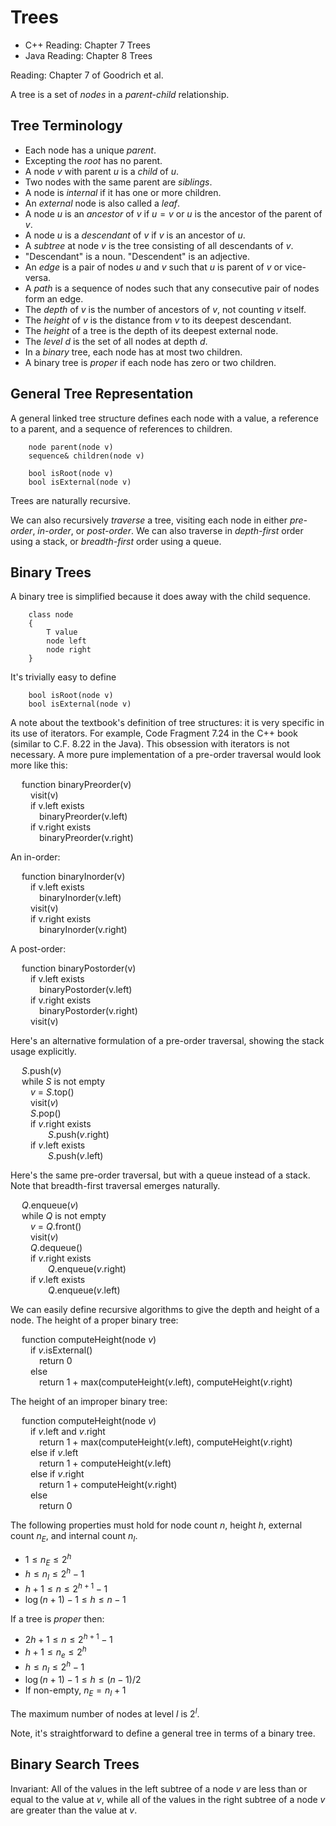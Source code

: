 # Trees

- C++ Reading: Chapter 7 Trees
- Java Reading: Chapter 8 Trees

Reading: Chapter 7 of Goodrich et al.

A tree is a set of *nodes* in a *parent-child* relationship.

## Tree Terminology

- Each node has a unique *parent*.
- Excepting the *root* has no parent.
- A node $v$ with parent $u$ is a *child* of $u$.
- Two nodes with the same parent are *siblings*.
- A node is *internal* if it has one or more children.
- An *external* node is also called a *leaf*.
- A node $u$ is an *ancestor* of $v$ if $u = v$ or $u$ is the ancestor of the parent of $v$.
- A node $u$ is a *descendant* of $v$ if $v$ is an ancestor of $u$.
- A *subtree* at node $v$ is the tree consisting of all descendants of $v$.
- "Descendant" is a noun. "Descendent" is an adjective.
- An *edge* is a pair of nodes $u$ and $v$ such that $u$ is parent of $v$ or vice-versa.
- A *path* is a sequence of nodes such that any consecutive pair of nodes form an edge.
- The *depth* of $v$ is the number of ancestors of $v$, not counting $v$ itself.
- The *height* of $v$ is the distance from $v$ to its deepest descendant.
- The *height* of a tree is the depth of its deepest external node.
- The *level* $d$ is the set of all nodes at depth $d$.
- In a *binary* tree, each node has at most two children.
- A binary tree is *proper* if each node has zero or two children.

## General Tree Representation

A general linked tree structure defines each node with a value, a reference to a parent, and a sequence of references to children.

		node parent(node v)
		sequence& children(node v)

		bool isRoot(node v)
		bool isExternal(node v)

Trees are naturally recursive. 

We can also recursively *traverse* a tree, visiting each node in either *pre-order*, *in-order*, or *post-order*. We can also traverse in *depth-first* order using a stack, or *breadth-first* order using a queue.

## Binary Trees

A binary tree is simplified because it does away with the child sequence.

		class node
		{
			T value
			node left
			node right
		}

It's trivially easy to define

		bool isRoot(node v)
		bool isExternal(node v)

A note about the textbook's definition of tree structures: it is very specific in its use of iterators. For example, Code Fragment 7.24 in the C++ book (similar to C.F. 8.22 in the Java). This obsession with iterators is not necessary. A more pure implementation of a pre-order traversal would look more like this:

&emsp; function binaryPreorder(v)  
&emsp;&emsp; visit(v)  
&emsp;&emsp; if v.left exists  
&emsp;&emsp;&emsp; binaryPreorder(v.left)  
&emsp;&emsp; if v.right exists  
&emsp;&emsp;&emsp; binaryPreorder(v.right)  

An in-order:

&emsp; function binaryInorder(v)  
&emsp;&emsp; if v.left exists  
&emsp;&emsp;&emsp; binaryInorder(v.left)  
&emsp;&emsp; visit(v)  
&emsp;&emsp; if v.right exists  
&emsp;&emsp;&emsp; binaryInorder(v.right)  

A post-order:

&emsp; function binaryPostorder(v)  
&emsp;&emsp; if v.left exists  
&emsp;&emsp;&emsp; binaryPostorder(v.left)  
&emsp;&emsp; if v.right exists  
&emsp;&emsp;&emsp; binaryPostorder(v.right)  
&emsp;&emsp; visit(v)  

Here's an alternative formulation of a pre-order traversal, showing the stack usage explicitly.

&emsp; $S$.push($v$)  
&emsp; while $S$ is not empty  
&emsp;&emsp; $v$ = $S$.top()  
&emsp;&emsp; visit($v$)  
&emsp;&emsp; $S$.pop()  
&emsp;&emsp; if $v$.right exists  
&emsp;&emsp;&emsp;&emsp; $S$.push($v$.right)  
&emsp;&emsp; if $v$.left exists  
&emsp;&emsp;&emsp;&emsp; $S$.push($v$.left)  

Here's the same pre-order traversal, but with a queue instead of a stack. Note that breadth-first traversal emerges naturally.

&emsp; $Q$.enqueue($v$)  
&emsp; while $Q$ is not empty  
&emsp;&emsp; $v$ = $Q$.front()  
&emsp;&emsp; visit($v$)  
&emsp;&emsp; $Q$.dequeue()  
&emsp;&emsp; if $v$.right exists  
&emsp;&emsp;&emsp;&emsp; $Q$.enqueue($v$.right)  
&emsp;&emsp; if $v$.left exists  
&emsp;&emsp;&emsp;&emsp; $Q$.enqueue($v$.left)  

We can easily define recursive algorithms to give the depth and height of a node. The height of a proper binary tree:

&emsp; function computeHeight(node $v$)  
&emsp;&emsp; if $v$.isExternal()  
&emsp;&emsp;&emsp; return 0  
&emsp;&emsp; else  
&emsp;&emsp;&emsp; return 1 + max(computeHeight($v$.left), computeHeight($v$.right)  

The height of an improper binary tree:

&emsp; function computeHeight(node $v$)  
&emsp;&emsp; if $v$.left and $v$.right  
&emsp;&emsp;&emsp; return 1 + max(computeHeight($v$.left), computeHeight($v$.right)  
&emsp;&emsp; else if $v$.left  
&emsp;&emsp;&emsp; return 1 + computeHeight($v$.left)  
&emsp;&emsp; else if $v$.right  
&emsp;&emsp;&emsp; return 1 + computeHeight($v$.right)  
&emsp;&emsp; else  
&emsp;&emsp;&emsp; return 0  

The following properties must hold for node count $n$, height $h$, external count $n_E$, and internal count $n_I$.

- $1 \le n_E \le 2^h$
- $h \le n_I \le 2^h - 1$
- $h + 1 \le n \le 2^{h+1} - 1$
- $\log(n+1) - 1 \le h \le n - 1$

If a tree is *proper* then:

- $2h + 1 \le n \le 2^{h+1} - 1$
- $h + 1 \le n_e \le 2^h$
- $h \le n_I \le 2^h - 1$
- $\log(n+1) - 1 \le h \le (n - 1) / 2$
- If non-empty, $n_E = n_I + 1$

The maximum number of nodes at level $l$ is $2^l$.

Note, it's straightforward to define a general tree in terms of a binary tree.

## Binary Search Trees

Invariant: All of the values in the left subtree of a node $v$ are less than or equal to the value at $v$, while all of the values in the right subtree of a node $v$ are greater than the value at $v$.

